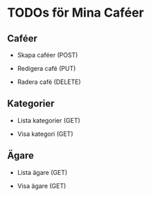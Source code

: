 # TODOs för Mina Caféer

## Caféer

- Skapa caféer (POST)

- Redigera café (PUT)

- Radera café (DELETE)

## Kategorier

- Lista kategorier (GET)

- Visa kategori (GET)

## Ägare

- Lista ägare (GET)

- Visa ägare (GET)
